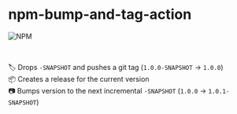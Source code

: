 # npm-bump-and-tag-action
![NPM](https://img.shields.io/badge/NPM-%23CB3837.svg?style=for-the-badge&logo=npm&logoColor=white)

<br>

🏷️ Drops `-SNAPSHOT` and pushes a git tag (`1.0.0-SNAPSHOT` &rarr; `1.0.0`) <br>
📦 Creates a release for the current version <br>
📷 Bumps version to the next incremental `-SNAPSHOT` (`1.0.0` &rarr; `1.0.1-SNAPSHOT`) <br>

<br>

<!-- ###### 🎵 I don’t see nothing wrong, with a little bump n’ tag -->
